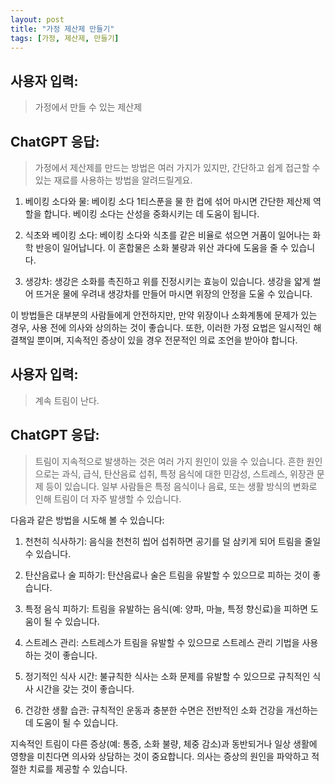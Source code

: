 ```yaml
---
layout: post
title: "가정 제산제 만들기"
tags: [가정, 제산제, 만들기]
---
```


## 사용자 입력:
> 가정에서 만들 수 있는 제산제

## ChatGPT 응답:
> 가정에서 제산제를 만드는 방법은 여러 가지가 있지만, 간단하고 쉽게 접근할 수 있는 재료를 사용하는 방법을 알려드릴게요.

1. 베이킹 소다와 물: 베이킹 소다 1티스푼을 물 한 컵에 섞어 마시면 간단한 제산제 역할을 합니다. 베이킹 소다는 산성을 중화시키는 데 도움이 됩니다.

2. 식초와 베이킹 소다: 베이킹 소다와 식초를 같은 비율로 섞으면 거품이 일어나는 화학 반응이 일어납니다. 이 혼합물은 소화 불량과 위산 과다에 도움을 줄 수 있습니다.

3. 생강차: 생강은 소화를 촉진하고 위를 진정시키는 효능이 있습니다. 생강을 얇게 썰어 뜨거운 물에 우려내 생강차를 만들어 마시면 위장의 안정을 도울 수 있습니다.

이 방법들은 대부분의 사람들에게 안전하지만, 만약 위장이나 소화계통에 문제가 있는 경우, 사용 전에 의사와 상의하는 것이 좋습니다. 또한, 이러한 가정 요법은 일시적인 해결책일 뿐이며, 지속적인 증상이 있을 경우 전문적인 의료 조언을 받아야 합니다.

## 사용자 입력:
> 계속 트림이 난다.

## ChatGPT 응답:
> 트림이 지속적으로 발생하는 것은 여러 가지 원인이 있을 수 있습니다. 흔한 원인으로는 과식, 급식, 탄산음료 섭취, 특정 음식에 대한 민감성, 스트레스, 위장관 문제 등이 있습니다. 일부 사람들은 특정 음식이나 음료, 또는 생활 방식의 변화로 인해 트림이 더 자주 발생할 수 있습니다.

다음과 같은 방법을 시도해 볼 수 있습니다:

1. 천천히 식사하기: 음식을 천천히 씹어 섭취하면 공기를 덜 삼키게 되어 트림을 줄일 수 있습니다.

2. 탄산음료나 술 피하기: 탄산음료나 술은 트림을 유발할 수 있으므로 피하는 것이 좋습니다.

3. 특정 음식 피하기: 트림을 유발하는 음식(예: 양파, 마늘, 특정 향신료)을 피하면 도움이 될 수 있습니다.

4. 스트레스 관리: 스트레스가 트림을 유발할 수 있으므로 스트레스 관리 기법을 사용하는 것이 좋습니다.

5. 정기적인 식사 시간: 불규칙한 식사는 소화 문제를 유발할 수 있으므로 규칙적인 식사 시간을 갖는 것이 좋습니다.

6. 건강한 생활 습관: 규칙적인 운동과 충분한 수면은 전반적인 소화 건강을 개선하는 데 도움이 될 수 있습니다.

지속적인 트림이 다른 증상(예: 통증, 소화 불량, 체중 감소)과 동반되거나 일상 생활에 영향을 미친다면 의사와 상담하는 것이 중요합니다. 의사는 증상의 원인을 파악하고 적절한 치료를 제공할 수 있습니다.


